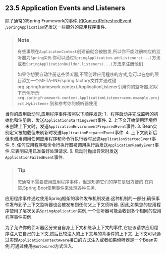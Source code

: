 ## 23.5 Application Events and Listeners
除了通常的Spring Framework的事件,如[ContextRefreshedEvent](https://docs.spring.io/spring/docs/5.0.6.RELEASE/javadoc-api/org/springframework/context/event/ContextRefreshedEvent.html) ,`SpringApplication`还发送一些额外的应用程序事件.

>### Note
>有些事项在`ApplicatonContext`创建前就会被触发,所以你不能注册响应的监听器为`Spring实例`.你可以通过`SpringApplication.addListeners(...)`方法或者`SpringApplicationBuilder.listeners(...)`方法来注册他们.
>
>如果你想要自动注册这些侦听器,不管创建应用程序的方式,您可以在您的项目添加一个META-INF/spring.factory文件并通过键org.springframework.context.ApplicationListener引用你的监听器,如以下示例所示:
>`org.springframework.context.ApplicationListener=com.example.project.MyListener`
到和参考你的侦听器使用

当你的应用启动时,应用程序事件按照以下顺序发送:
1．程序启动并完成监听的初始化和注册后，发送`ApplicationStartingEvent`事件.
2. 上下文开始使用环境但未创建上下文时，发送`ApplicationEnvironmentPreparedEvent`事件.
3. Bean实例定义被加载但未刷新时发送`ApplicationPreparedEvent`事件.
4. 上下文刷新后但未调用调用任何应用程序和命令行执行器时发送`ApplicationStartedEvent`事件.
5. 任何应用程序和命令行执行器被调用执行后发送`ApplicationReadyEvent`事件.它表明应用已准备好处理请求.
6. 启动时抛出异常时发送`ApplicationFailedEvent`事件.

>### Tip
>您通常不需要使用应用程序事件，但是知道它们的存在是很方便的.在内部,Spring Boot使用事件来处理各种任务.

应用程序事件通过使用Spring框架的事件发布机制发送.这种机制的一部分,确保事件发布到子上下文监听器也会被发布到任何父上下文侦听器.
因此,如果您的应用程序使用了层次关系`SpringApplication`实例,一个侦听器可能会收到多个相同的应用程序事件实例.

为了允许你的侦听器区分来自自身上下文和继承上下文的事件,它应该请求应用程序注入它自己的上下文,然后比较注入的上下文与的背事件的上下文.
上下文可以通过实现`ApplicationContextAware`接口的方式注入或者如果侦听器是一个Bean实例,可通过使用`@autowired`方式注入.